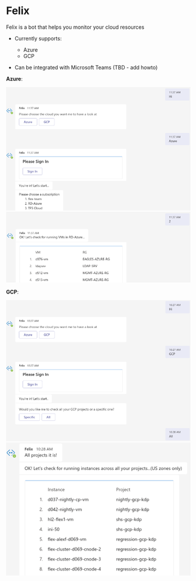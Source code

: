 # Felix

Felix is a bot that helps you monitor your cloud resources

* Currently supports:

  * Azure
  * GCP

* Can be integrated with Microsoft Teams (TBD - add howto)

**Azure**:

![Azure](images/az-1.png)
![Azure](images/az-2.png)

**GCP**:

![GCP](images/gcp-1.png)
![GCP](images/gcp-2.png)
